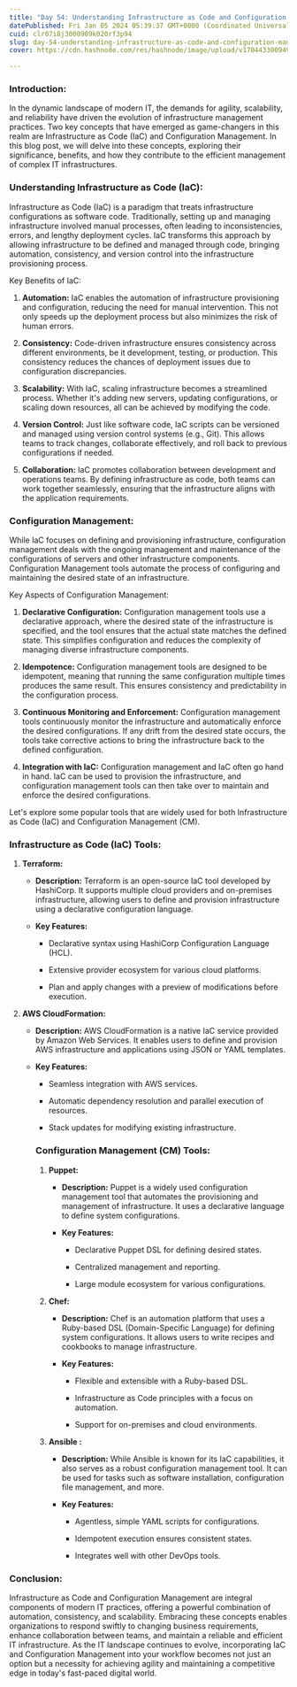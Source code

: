 ```yaml
---
title: "Day 54: Understanding Infrastructure as Code and Configuration Management"
datePublished: Fri Jan 05 2024 05:39:37 GMT+0000 (Coordinated Universal Time)
cuid: clr07i8j3000909k020rf3p94
slug: day-54-understanding-infrastructure-as-code-and-configuration-management
cover: https://cdn.hashnode.com/res/hashnode/image/upload/v1704433009494/3f5644ab-0f2f-4257-884a-fe4cafa517dd.png

---
```


### Introduction:

In the dynamic landscape of modern IT, the demands for agility, scalability, and reliability have driven the evolution of infrastructure management practices. Two key concepts that have emerged as game-changers in this realm are Infrastructure as Code (IaC) and Configuration Management. In this blog post, we will delve into these concepts, exploring their significance, benefits, and how they contribute to the efficient management of complex IT infrastructures.

### Understanding Infrastructure as Code (IaC):

Infrastructure as Code (IaC) is a paradigm that treats infrastructure configurations as software code. Traditionally, setting up and managing infrastructure involved manual processes, often leading to inconsistencies, errors, and lengthy deployment cycles. IaC transforms this approach by allowing infrastructure to be defined and managed through code, bringing automation, consistency, and version control into the infrastructure provisioning process.

Key Benefits of IaC:

1. **Automation:** IaC enables the automation of infrastructure provisioning and configuration, reducing the need for manual intervention. This not only speeds up the deployment process but also minimizes the risk of human errors.
    
2. **Consistency:** Code-driven infrastructure ensures consistency across different environments, be it development, testing, or production. This consistency reduces the chances of deployment issues due to configuration discrepancies.
    
3. **Scalability:** With IaC, scaling infrastructure becomes a streamlined process. Whether it's adding new servers, updating configurations, or scaling down resources, all can be achieved by modifying the code.
    
4. **Version Control:** Just like software code, IaC scripts can be versioned and managed using version control systems (e.g., Git). This allows teams to track changes, collaborate effectively, and roll back to previous configurations if needed.
    
5. **Collaboration:** IaC promotes collaboration between development and operations teams. By defining infrastructure as code, both teams can work together seamlessly, ensuring that the infrastructure aligns with the application requirements.
    

### Configuration Management:

While IaC focuses on defining and provisioning infrastructure, configuration management deals with the ongoing management and maintenance of the configurations of servers and other infrastructure components. Configuration Management tools automate the process of configuring and maintaining the desired state of an infrastructure.

Key Aspects of Configuration Management:

1. **Declarative Configuration:** Configuration management tools use a declarative approach, where the desired state of the infrastructure is specified, and the tool ensures that the actual state matches the defined state. This simplifies configuration and reduces the complexity of managing diverse infrastructure components.
    
2. **Idempotence:** Configuration management tools are designed to be idempotent, meaning that running the same configuration multiple times produces the same result. This ensures consistency and predictability in the configuration process.
    
3. **Continuous Monitoring and Enforcement:** Configuration management tools continuously monitor the infrastructure and automatically enforce the desired configurations. If any drift from the desired state occurs, the tools take corrective actions to bring the infrastructure back to the defined configuration.
    
4. **Integration with IaC:** Configuration management and IaC often go hand in hand. IaC can be used to provision the infrastructure, and configuration management tools can then take over to maintain and enforce the desired configurations.
    

Let's explore some popular tools that are widely used for both Infrastructure as Code (IaC) and Configuration Management (CM).

### **Infrastructure as Code (IaC) Tools:**

1. **Terraform:**
    
    * **Description:** Terraform is an open-source IaC tool developed by HashiCorp. It supports multiple cloud providers and on-premises infrastructure, allowing users to define and provision infrastructure using a declarative configuration language.
        
    * **Key Features:**
        
        * Declarative syntax using HashiCorp Configuration Language (HCL).
            
        * Extensive provider ecosystem for various cloud platforms.
            
        * Plan and apply changes with a preview of modifications before execution.
            
2. **AWS CloudFormation:**
    
    * **Description:** AWS CloudFormation is a native IaC service provided by Amazon Web Services. It enables users to define and provision AWS infrastructure and applications using JSON or YAML templates.
        
    * **Key Features:**
        
        * Seamless integration with AWS services.
            
        * Automatic dependency resolution and parallel execution of resources.
            
        * Stack updates for modifying existing infrastructure.
            
        
        ### **Configuration Management (CM) Tools:**
        
        1. **Puppet:**
            
            * **Description:** Puppet is a widely used configuration management tool that automates the provisioning and management of infrastructure. It uses a declarative language to define system configurations.
                
            * **Key Features:**
                
                * Declarative Puppet DSL for defining desired states.
                    
                * Centralized management and reporting.
                    
                * Large module ecosystem for various configurations.
                    
        2. **Chef:**
            
            * **Description:** Chef is an automation platform that uses a Ruby-based DSL (Domain-Specific Language) for defining system configurations. It allows users to write recipes and cookbooks to manage infrastructure.
                
            * **Key Features:**
                
                * Flexible and extensible with a Ruby-based DSL.
                    
                * Infrastructure as Code principles with a focus on automation.
                    
                * Support for on-premises and cloud environments.
                    
        3. **Ansible :**
            
            * **Description:** While Ansible is known for its IaC capabilities, it also serves as a robust configuration management tool. It can be used for tasks such as software installation, configuration file management, and more.
                
            * **Key Features:**
                
                * Agentless, simple YAML scripts for configurations.
                    
                * Idempotent execution ensures consistent states.
                    
                * Integrates well with other DevOps tools.
                    

### Conclusion:

Infrastructure as Code and Configuration Management are integral components of modern IT practices, offering a powerful combination of automation, consistency, and scalability. Embracing these concepts enables organizations to respond swiftly to changing business requirements, enhance collaboration between teams, and maintain a reliable and efficient IT infrastructure. As the IT landscape continues to evolve, incorporating IaC and Configuration Management into your workflow becomes not just an option but a necessity for achieving agility and maintaining a competitive edge in today's fast-paced digital world.